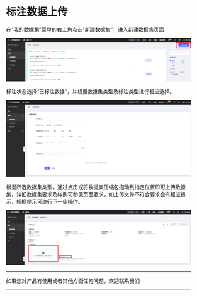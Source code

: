 # 标注数据上传

在“我的数据集”菜单的右上角点击“新建数据集”，进入新建数据集页面

![](../../../../../image/AI-and-Machine-Learning/NeuFoundry/8.1.4/8.1.4.2/8.1.4.2.1/8.1.4.2.1.2/1.png)

标注状态选择“已标注数据”，并根据数据集类型及标注类型进行相应选择。

![](../../../../../image/AI-and-Machine-Learning/NeuFoundry/8.1.4/8.1.4.2/8.1.4.2.1/8.1.4.2.1.2/2.png)

根据所选数据集类型，通过点击或将数据集压缩包拖动到指定位置即可上传数据集，详细数据集要求及样例可参见页面要求，如上传文件不符合要求会有相应提示，根据提示可进行下一步操作。

![](../../../../../image/AI-and-Machine-Learning/NeuFoundry/8.1.4/8.1.4.2/8.1.4.2.1/8.1.4.2.1.2/3.png)

---

如果您对产品有使用或者其他方面任何问题，欢迎联系我们

---